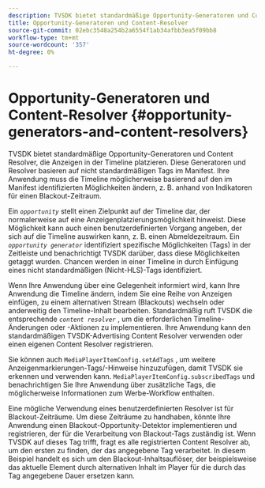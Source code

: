 ```yaml
---
description: TVSDK bietet standardmäßige Opportunity-Generatoren und Content Resolver, die Anzeigen in der Timeline platzieren. Diese Generatoren und Resolver basieren auf nicht standardmäßigen Tags im Manifest. Ihre Anwendung muss die Timeline möglicherweise basierend auf den im Manifest identifizierten Möglichkeiten ändern, z. B. anhand von Indikatoren für einen Blackout-Zeitraum.
title: Opportunity-Generatoren und Content-Resolver
source-git-commit: 02ebc3548a254b2a6554f1ab34afbb3ea5f09bb8
workflow-type: tm+mt
source-wordcount: '357'
ht-degree: 0%

---
```


# Opportunity-Generatoren und Content-Resolver {#opportunity-generators-and-content-resolvers}

TVSDK bietet standardmäßige Opportunity-Generatoren und Content Resolver, die Anzeigen in der Timeline platzieren. Diese Generatoren und Resolver basieren auf nicht standardmäßigen Tags im Manifest. Ihre Anwendung muss die Timeline möglicherweise basierend auf den im Manifest identifizierten Möglichkeiten ändern, z. B. anhand von Indikatoren für einen Blackout-Zeitraum.

Ein *`opportunity`* stellt einen Zielpunkt auf der Timeline dar, der normalerweise auf eine Anzeigenplatzierungsmöglichkeit hinweist. Diese Möglichkeit kann auch einen benutzerdefinierten Vorgang angeben, der sich auf die Timeline auswirken kann, z. B. einen Abmeldezeitraum. Ein *`opportunity generator`* identifiziert spezifische Möglichkeiten (Tags) in der Zeitleiste und benachrichtigt TVSDK darüber, dass diese Möglichkeiten getaggt wurden. Chancen werden in einer Timeline in durch Einfügung eines nicht standardmäßigen (Nicht-HLS)-Tags identifiziert.

Wenn Ihre Anwendung über eine Gelegenheit informiert wird, kann Ihre Anwendung die Timeline ändern, indem Sie eine Reihe von Anzeigen einfügen, zu einem alternativen Stream (Blackouts) wechseln oder anderweitig den Timeline-Inhalt bearbeiten. Standardmäßig ruft TVSDK die entsprechende *`content resolver`* , um die erforderlichen Timeline-Änderungen oder -Aktionen zu implementieren. Ihre Anwendung kann den standardmäßigen TVSDK-Advertising Content Resolver verwenden oder einen eigenen Content Resolver registrieren.

Sie können auch `MediaPlayerItemConfig.setAdTags` , um weitere Anzeigenmarkierungen-Tags/-Hinweise hinzuzufügen, damit TVSDK sie erkennen und verwenden kann. `MediaPlayerItemConfig.subscribedTags` und benachrichtigen Sie Ihre Anwendung über zusätzliche Tags, die möglicherweise Informationen zum Werbe-Workflow enthalten.

Eine mögliche Verwendung eines benutzerdefinierten Resolver ist für Blackout-Zeiträume. Um diese Zeiträume zu handhaben, könnte Ihre Anwendung einen Blackout-Opportunity-Detektor implementieren und registrieren, der für die Verarbeitung von Blackout-Tags zuständig ist. Wenn TVSDK auf dieses Tag trifft, fragt es alle registrierten Content Resolver ab, um den ersten zu finden, der das angegebene Tag verarbeitet. In diesem Beispiel handelt es sich um den Blackout-Inhaltsauflöser, der beispielsweise das aktuelle Element durch alternativen Inhalt im Player für die durch das Tag angegebene Dauer ersetzen kann.
